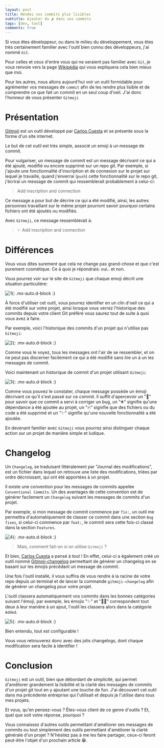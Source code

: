 ```yaml
---
layout: post
title: Rendez vos commits plus lisibles
subtitle: Ajouter du 🌶 dans vos commits
tags: [dev, tool]
comments: true
---
```


Si vous êtes développeur, ou dans le milieu du développement, vous êtes très certainement familier avec l'outil bien connu des développeurs, j'ai nommé `Git`.

Pour celles et ceux d'entre vous qui ne seraient pas familier avec `Git`, je vous renvoie vers la page [Wikipédia](https://fr.wikipedia.org/wiki/Git) qui vous expliquera cela bien mieux que moi.

Pour les autres, nous allons aujourd'hui voir un outil formidable pour agrémenter vos messages de `commit` afin de les rendre plus lisible et de comprendre ce que fait un commit en un seul coup d'oeil. J'ai donc l'honneur de vous présenter `Gitmoji`


# Présentation


[Gitmoji](https://gitmoji.carloscuesta.me/) est un outil développé par [Carlos Cuesta](https://carloscuesta.me/) et se présente sous la forme d'un site internet.

Le but de cet outil est très simple, associé un emoji à un message de commit.

Pour vulgariser, un message de commit est un message décrivant ce qui a été ajouté, modifié ou encore supprimé sur un repo git. Par exemple, si j'ajoute une fonctionnalité d'inscription et de connexion sur le projet sur lequel je travaille, quand j'enverrai (`push`) cette fonctionnalité sur le repo git, j'écrirai un message de commit qui ressemblerait probablement à celui-ci:

> Add inscription and connection

Ce message a pour but de décrire ce qui a été modifié, ainsi, les autres personnes travaillant sur le même projet pourront savoir pourquoi certains fichiers ont été ajoutés ou modifiés.

Avec `Gitmoji`, ce message ressemblerait à:

> ✨ Add inscription and connection


# Différences


Vous vous dites surement que cela ne change pas grand-chose et que c'est purement cosmétique. Ce à quoi je répondrais: oui.. et non.

Vous pourrez voir sur le site de `Gitmoji` que chaque emoji décrit une situation particulière:


![1](https://raw.githubusercontent.com/sonnyfournier/blog/master/assets/img/gitmoji/1.png){: .mx-auto.d-block :}


À force d'utiliser cet outil, vous pourrez identifier en un clin d'oeil ce qui a été modifié sur votre projet, ainsi lorsque vous verrez l'historique des commits depuis votre client Git préféré vous saurez tout de suite à quoi vous avez à faire.

Par exemple, voici l'historique des commits d'un projet qui n'utilise pas `Gitmoji`:


![2](https://raw.githubusercontent.com/sonnyfournier/blog/master/assets/img/gitmoji/2.png){: .mx-auto.d-block :}


Comme vous le voyez, tous les messages ont l'air de se ressembler, et on ne peut pas discerner facilement ce qui a été modifié sans lire un à un les messages de commit.

Voici maintenant un historique de commit d'un projet utilisant `Gitmoji`:


![3](https://raw.githubusercontent.com/sonnyfournier/blog/master/assets/img/gitmoji/3.png){: .mx-auto.d-block :}


Comme vous pouvez le constater, chaque message possède un émoji décrivant ce qu'il s'est passé sur ce commit. Il suffit d'apercevoir un "🐛" pour savoir que ce commit a servi à corriger un bug, un "➕" signifie qu'une dépendance a été ajoutée au projet, un "🔥" signifie que des fichiers ou du code a été supprimé et un "✨" signifie qu'une nouvelle fonctionnalité a été ajoutée.

En devenant familier avec `Gitmoji` vous pourrez ainsi distinguer chaque action sur un projet de manière simple et ludique.


# Changelog


Un `Changelog`, se traduisant littéralement par "Journal des modifications", est un fichier dans lequel on retrouve une liste des modifications, triées par ordre décroissant, qui ont été apportées à un projet.

Il existe une convention pour les messages de commits appelée `Conventional Commits`. Un des avantages de cette convention est de générer facilement un `Changelog` suivant les messages de commits d'un projet.

Par exemple, si mon message de commit commence par `fix:`, un outil me permettra d'automatiquement de classer ce commit dans une section `Bug fixes`, si celui-ci commence par `feat:`, le commit sera cette fois-ci classé dans la section `Features`.


![4](https://raw.githubusercontent.com/sonnyfournier/blog/master/assets/img/gitmoji/4.png){: .mx-auto.d-block :}


> Mais, comment fait-on si on utilise `Gitmoji` ?

Et bien, [Carlos Cuesta](https://carloscuesta.me/) a pensé à tout ! En effet, celui-ci a également créé un outil nommé [Gitmoji-changelog](https://github.com/frinyvonnick/gitmoji-changelog/) permettant de générer un changelog en se basant sur les émojis précédant un message de commit.

Une fois l'outil installé, il vous suffira de vous rendre à la racine de votre repo depuis un terminal et de lancer la commande `gitmoji-changelog` afin de générer un changelog pour votre projet.

L'outil classera automatiquement vos commits dans les bonnes catégories suivant l'émoji, par exemple, les émojis "✨" et "👷‍♂️" correspondent tout deux à leur manière à un ajout, l'outil les classera alors dans la catégorie `Added`.


![5](https://raw.githubusercontent.com/sonnyfournier/blog/master/assets/img/gitmoji/5.png){: .mx-auto.d-block :}


Bien entendu, tout est configurable !

Vous vous retrouverez donc avec des jolis changelogs, dont chaque modification sera facile à identifier !


# Conclusion


`Gitmoji` est un outil, bien que débordant de simplicité, qui permet d'améliorer grandement la lisibilité et la clarté des messages de commits d'un projet git tout en y ajoutant une touche de fun. J'ai découvert cet outil dans ma précédente entreprise qui l'utilisait et depuis je l'utilise dans tous mes projets.

Et vous, qu'en pensez-vous ? Êtes-vous client de ce genre d'outils ? Et, quel que soit votre réponse, pourquoi ?

Vous connaissez d'autres outils permettant d'améliorer ses messages de commits ou tout simplement des outils permettant d'améliorer la clarté générale d'un projet ? N'hésitez pas à me les faire partager, ceux-ci feront peut-être l'objet d'un prochain article 😁.
